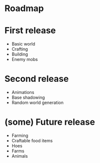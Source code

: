 # Roadmap

# First release
* Basic world 
* Crafting
* Building
* Enemy mobs

# Second release
* Animations
* Base shadowing
* Random world generation

# (some) Future release
* Farming
* Craftable food items
* Hoes
* Farms
* Animals